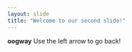 ```yaml
---
layout: slide
title: "Welcome to our second slide!"
---
```

**oogway**
Use the left arrow to go back!
